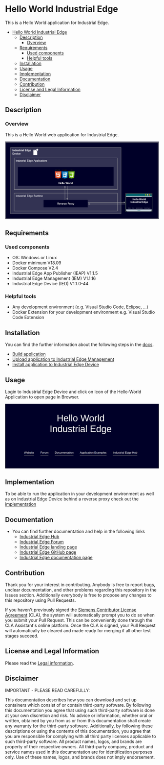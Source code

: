 # Hello World Industrial Edge

This is a Hello World application for Industrial Edge.

- [Hello World Industrial Edge](#hello-world-industrial-edge)
  - [Description](#description)
    - [Overview](#overview)
  - [Requirements](#requirements)
    - [Used components](#used-components)
    - [Helpful tools](#helpful-tools)
  - [Installation](#installation)
  - [Usage](#usage)
  - [Implementation](#implementation)
  - [Documentation](#documentation)
  - [Contribution](#contribution)
  - [License and Legal Information](#license-and-legal-information)
  - [Disclaimer](#disclaimer)

## Description

### Overview

This is a Hello World web application for Industrial Edge.

![hello-world](docs/graphics/hello-world-overview.png)

## Requirements

### Used components

- OS: Windows or Linux
- Docker minimum V18.09
- Docker Compose V2.4
- Industrial Edge App Publisher (IEAP) V1.1.5
- Industrial Edge Management (IEM) V1.1.16
- Industrial Edge Device (IED) V1.1.0-44

### Helpful tools

- Any development environment (e.g. Visual Studio Code, Eclipse, …)
- Docker Extension for your development environment e.g. Visual Studio Code Extension

## Installation

You can find the further information about the following steps in the [docs](./docs/installation.md).

- [Build application](docs/installation.md#build-application)
- [Upload application to Industrial Edge Management](docs/installation.md#upload-app-to-the-industrial-edge-management)
- [Install application to Industrial Edge Device](docs/installation.md#install-application-on-industrial-edge-device)

## Usage

Login to Industrial Edge Device and click on Icon of the Hello-World Application to open page in Browser.

![hello-world](docs/graphics/hello-world.png)

## Implementation

To be able to run the application in your development environment as well as on Industrial Edge Device behind a reverse proxy check out the [implementation](./docs/implementation.md)

## Documentation

- You can find further documentation and help in the following links
  - [Industrial Edge Hub](https://iehub.eu1.edge.siemens.cloud/#/documentation)
  - [Industrial Edge Forum](https://forum.mendix.com/link/space/industrial-edge)
  - [Industrial Edge landing page](https://new.siemens.com/global/en/products/automation/topic-areas/industrial-edge/simatic-edge.html)
  - [Industrial Edge GitHub page](https://github.com/industrial-edge)
  - [Industrial Edge documentation page](https://docs.eu1.edge.siemens.cloud/index.html)
  
## Contribution

Thank you for your interest in contributing. Anybody is free to report bugs, unclear documentation, and other problems regarding this repository in the Issues section.
Additionally everybody is free to propose any changes to this repository using Pull Requests.

If you haven't previously signed the [Siemens Contributor License Agreement](https://cla-assistant.io/industrial-edge/) (CLA), the system will automatically prompt you to do so when you submit your Pull Request. This can be conveniently done through the CLA Assistant's online platform. Once the CLA is signed, your Pull Request will automatically be cleared and made ready for merging if all other test stages succeed.

## License and Legal Information

Please read the [Legal information](LICENSE.txt).

## Disclaimer

IMPORTANT - PLEASE READ CAREFULLY:

This documentation describes how you can download and set up containers which consist of or contain third-party software. By following this documentation you agree that using such third-party software is done at your own discretion and risk. No advice or information, whether oral or written, obtained by you from us or from this documentation shall create any warranty for the third-party software. Additionally, by following these descriptions or using the contents of this documentation, you agree that you are responsible for complying with all third party licenses applicable to such third-party software. All product names, logos, and brands are property of their respective owners. All third-party company, product and service names used in this documentation are for identification purposes only. Use of these names, logos, and brands does not imply endorsement.
